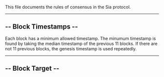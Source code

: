 This file documents the rules of consensus in the Sia protocol.

---------------------
-- Block Timestamps --
---------------------

Each block has a minimum allowed timestamp. The minumum timestamp is found by
taking the median timestamp of the previous 11 blocks. If there are not 11
previous blocks, the genesis timestamp is used repeatedly.

------------------
-- Block Target --
------------------
